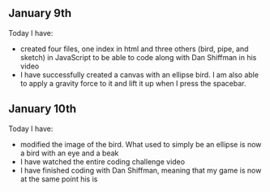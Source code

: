 ## January 9th
Today I have:
* created four files, one index in html and three others (bird, pipe, and sketch) in JavaScript to be able to code along with Dan Shiffman in his video
* I have successfully created a canvas with an ellipse bird. I am also able to apply a gravity force to it and lift it up when I press the spacebar.

## January 10th
Today I have:
* modified the image of the bird. What used to simply be an ellipse is now a bird with an eye and a beak
* I have watched the entire coding challenge video
* I have finished coding with Dan Shiffman, meaning that my game is now at the same point his is 


